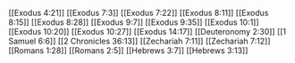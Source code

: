 [[Exodus 4:21]]
[[Exodus 7:3]]
[[Exodus 7:22]]
[[Exodus 8:11]]
[[Exodus 8:15]]
[[Exodus 8:28]]
[[Exodus 9:7]]
[[Exodus 9:35]]
[[Exodus 10:1]]
[[Exodus 10:20]]
[[Exodus 10:27]]
[[Exodus 14:17]]
[[Deuteronomy 2:30]]
[[1 Samuel 6:6]]
[[2 Chronicles 36:13]]
[[Zechariah 7:11]]
[[Zechariah 7:12]]
[[Romans 1:28]]
[[Romans 2:5]]
[[Hebrews 3:7]]
[[Hebrews 3:13]]
